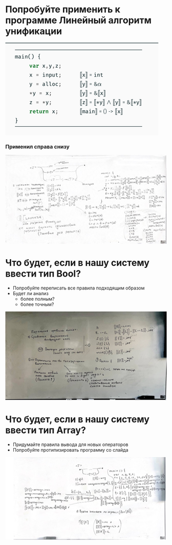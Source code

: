 # Попробуйте применить к программе Линейный алгоритм унификации 

![img.png](images/img.png)

### Применил справа снизу 

![img_1.png](images/img_1.png)

# Что будет, если в нашу систему ввести тип Bool?
- Попробуйте переписать все правила подходящим образом 
- Будет ли анализ
  - более полным?
  - более точным?

![img_2.png](images/img_2.png)

# Что будет, если в нашу систему ввести тип Array?
- Придумайте правила вывода для новых операторов 
- Попробуйте протипизировать программу со слайда

![img_3.png](images/img_3.png)


